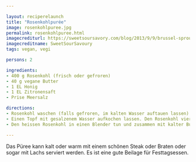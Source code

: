 ```yaml
---

layout: reciperelaunch
title: "Rosenkohlpurée"
image: rosenkohlpuree.jpg
permalink: rosenkohlpuree.html
imagecrediturl: https://sweetsoursavory.com/blog/2013/9/9/brussel-sprouts-pure
imagecreditname: SweetSourSavoury
tags: vegan, vegi

persons: 2

ingredients:
- 400 g Rosenkohl (frisch oder gefroren)
- 40 g vegane Butter
- 1 EL Honig
- 1 EL Zitronensaft
- Prise Meersalz

directions:
- Rosenkohl waschen (falls gefroren, im kalten Wasser auftauen lassen)
- Einen Topf mit gesalzenem Wasser aufkochen lassen. Den Rosenkohl vierteln und im heissen Wasser für 2 Minuten blanchieren bis der Kohl weich ist. 
- Den heissen Rosenkohl in einen Blender tun und zusammen mit kalter Butter, Meersalz, Pfeffer, Honig und Zitronensaft pürieren.

---
```


Das Püree kann kalt oder warm mit einem schönen Steak oder Braten oder sogar mit Lachs serviert werden. Es ist eine gute Beilage für Festtagsessen. 

